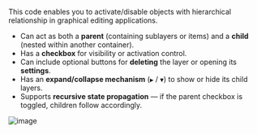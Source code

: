This code enables you to activate/disable objects with hierarchical relationship in graphical editing applications.


- Can act as both a **parent** (containing sublayers or items) and a **child** (nested within another container).
- Has a **checkbox** for visibility or activation control.
- Can include optional buttons for **deleting** the layer or opening its **settings**.
- Has an **expand/collapse mechanism** (`▶` / `▼`) to show or hide its child layers.
- Supports **recursive state propagation** — if the parent checkbox is toggled, children follow accordingly.



![image](https://github.com/user-attachments/assets/b08d7908-cd2b-4ca4-a196-48ef9c8175d4)
